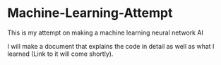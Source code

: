 # Machine-Learning-Attempt
This is my attempt on making a machine learning neural network AI

I will make a document that explains the code in detail as well as what I learned (Link to it will come shortly).
